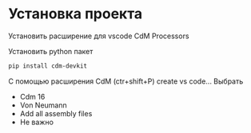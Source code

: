 # Установка проекта

Установить расширение для vscode CdM Processors

Установить python пакет

```sh
pip install cdm-devkit
```

С помощью расширения CdM (ctr+shift+P) create vs code...
Выбрать

- Cdm 16
- Von Neumann
- Add all assembly files
- Не важно
